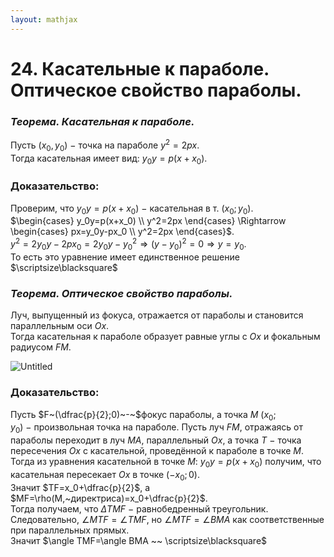 ```yaml
---  
layout: mathjax  
---  
```

  
# 24. Касательные к параболе. Оптическое свойство параболы.  
  
### *Теорема. Касательная к параболе.*  
Пусть $(x_0, y_0)~-~$точка на параболе $y^2=2px$.  
Тогда касательная имеет вид: $y_0y=p(x+x_0)$.  
  
### Доказательство:  
Проверим, что $y_0y=p(x+x_0)~-~$касательная в т. $(x_0;y_0)$.  
$\begin{cases}  
y_0y=p(x+x_0)  
\\  
y^2=2px  
\end{cases}  
\Rightarrow  
\begin{cases}  
px=y_0y-px_0  
\\  
y^2=2px  
\end{cases}$.  
$y^2=2y_0y-2px_0=2y_0y-y_0^2\Rightarrow(y-y_0)^2=0\Rightarrow y=y_0$.  
То есть это уравнение имеет единственное решение  $\scriptsize\blacksquare$  
  
### *Теорема. Оптическое свойство параболы.*  
Луч, выпущенный из фокуса, отражается от параболы и становится параллельным оси $Ox$.  
Тогда касательная к параболе образует равные углы с $Ox$ и фокальным радиусом $FM$.  
  
![Untitled](Untitled.png)  
  
### Доказательство:  
Пусть $F~(\dfrac{p}{2};0)~-~$фокус параболы, а точка $M~(x_0;y_0)~-~$произвольная точка на параболе. Пусть луч $FM$, отражаясь от параболы переходит в луч $MA$, параллельный $Ox$, а точка $T~-~$точка пересечения $Ox$ с касательной, проведённой к параболе в точке $M$.  
Тогда из уравнения касательной в точке $M$: $y_0y=p(x+x_0)$ получим, что касательная пересекает $Ox$ в точке $(-x_0;0)$.  
Значит $TF=x_0+\dfrac{p}{2}$, а $MF=\rho(M,~директриса)=x_0+\dfrac{p}{2}$.  
Тогда получаем, что $\Delta TMF~-~$равнобедренный треугольник.  
Следовательно, $\angle MTF=\angle TMF$, но $\angle MTF=\angle BMA$ как соответственные при параллельных прямых.  
Значит $\angle TMF=\angle BMA ~~ \scriptsize\blacksquare$  
